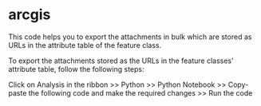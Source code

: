 # arcgis
This code helps you to export the attachments in bulk which are stored as URLs in the attribute table of the feature class.

To export the attachments stored as the URLs in the feature classes' attribute table, follow the following steps:

Click on Analysis in the ribbon >> Python >> Python Notebook >> Copy-paste the following code and make the required changes >> Run the code
